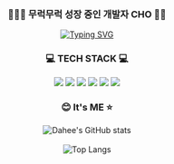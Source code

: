 <div align=center >
  
  ### 👩🏻‍💻&nbsp;무럭무럭 성장 중인 개발자 CHO&nbsp;🌱✨
  
[![Typing SVG](https://readme-typing-svg.demolab.com?font=Rubik&pause=1000&color=D956FF&center=true&vCenter=true&width=435&lines=+I'm+Web+Frontend+Developer+%F0%9F%92%9C)](https://git.io/typing-svg)

  ### 💻&nbsp;TECH STACK&nbsp;💻

  <div align=center>
    <img src="https://img.shields.io/badge/html5-E34F26?style=for-the-badge&logo=html5&logoColor=white"> 
    <img src="https://img.shields.io/badge/css3-1572B6?style=for-the-badge&logo=css3&logoColor=white"> 
    <img src="https://img.shields.io/badge/styledcomponents-DB7093?style=for-the-badge&logo=styledcomponents&logoColor=white"> 
    <img src="https://img.shields.io/badge/sass-CC6699?style=for-the-badge&logo=sass&logoColor=white"> 
    <img src="https://img.shields.io/badge/javascript-F7DF1E?style=for-the-badge&logo=javascript&logoColor=white"> 
    <img src="https://img.shields.io/badge/react-61DAFB?style=for-the-badge&logo=react&logoColor=white"> 
  </div>
  
  ### 😊&nbsp;It's ME&nbsp;⭐
  
![Dahee's GitHub stats](https://github-readme-stats.vercel.app/api?username=selene-cho&show_icons=true&theme=dracula)  
<br />
![Top Langs](https://github-readme-stats.vercel.app/api/top-langs/?username=selene-cho&layout=compact&theme=buefy)
    
</div>


<!--
**selene-cho/selene-cho** is a ✨ _special_ ✨ repository because its `README.md` (this file) appears on your GitHub profile.

Here are some ideas to get you started:

- 🔭 I’m currently working on ...
- 🌱 I’m currently learning ...
- 👯 I’m looking to collaborate on ...
- 🤔 I’m looking for help with ...
- 💬 Ask me about ...
- 📫 How to reach me: ...
- 😄 Pronouns: ...
- ⚡ Fun fact: ...
-->

